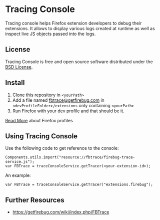 Tracing Console
===============

Tracing console helps Firefox extension developers to debug their extensions.
It allows to display various logs created at runtime as well as inspect
live JS objects passed into the logs.

License
-------
Tracing Console is free and open source software distributed under the
[BSD License](https://github.com/firebug/firebug.next/blob/master/license.txt).

Install
-------

1. Clone this repository in `<yourPath>`
2. Add a file named fbtrace@getfirebug.com in `<devProfileFolder>/extensions` only containing `<yourPath>`
3. Run Firefox with your dev profile and that should be it.

[Read More](https://developer.mozilla.org/en-US/docs/Mozilla/Multiple_Firefox_Profiles) about Firefox profiles

Using Tracing Console
---------------------
Use the following code to get reference to the console:

    Components.utils.import("resource://fbtrace/firebug-trace-service.js");
    var FBTrace = traceConsoleService.getTracer(<your-extension-id>);

An example:

    var FBTrace = traceConsoleService.getTracer("extensions.firebug");


Further Resources
-----------------

* https://getfirebug.com/wiki/index.php/FBTrace
